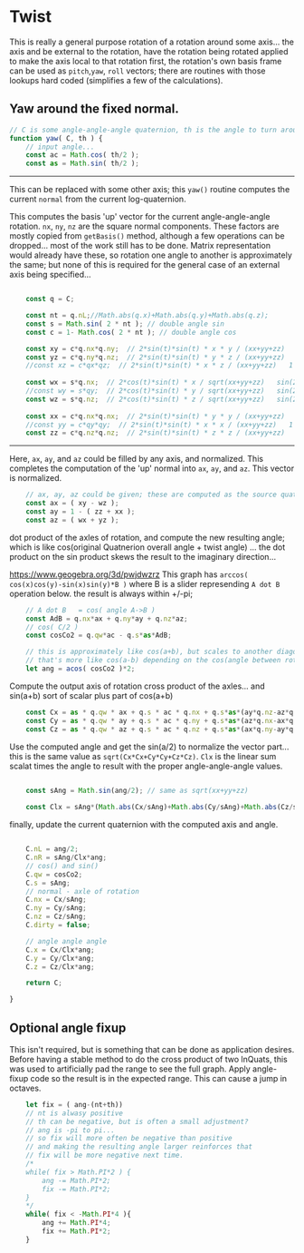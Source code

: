 
# Twist

This is really a general purpose rotation of a rotation around some axis...
the axis and be external to the rotation, have the rotation being rotated applied 
to make the axis local to that rotation first, the rotation's own basis frame can
be used as `pitch`,`yaw`, `roll` vectors; there are routines with those lookups
hard coded (simplifies a few of the calculations).


## Yaw around the fixed normal.


```js
// C is some angle-angle-angle quaternion, th is the angle to turn around it's normal(up)...
function yaw( C, th ) {
	// input angle...
	const ac = Math.cos( th/2 );
	const as = Math.sin( th/2 );
```

---

This can be replaced with some other axis; this `yaw()` routine computes the current `normal` from
the current log-quaternion.

This computes the basis 'up' vector for the current angle-angle-angle rotation.  `nx`, `ny`, `nz` are
the square normal components. These factors are mostly copied from `getBasis()` method, although
a few operations can be dropped... most of the work still has to be done.  Matrix representation
would already have these, so rotation one angle to another is approximately the same; but none of this
is required for the general case of an external axis being specified...

```js

	const q = C;

	const nt = q.nL;//Math.abs(q.x)+Math.abs(q.y)+Math.abs(q.z);
	const s = Math.sin( 2 * nt ); // double angle sin
	const c = 1- Math.cos( 2 * nt ); // double angle cos

	const xy = c*q.nx*q.ny;  // 2*sin(t)*sin(t) * x * y / (xx+yy+zz)   1 - cos(2t)
	const yz = c*q.ny*q.nz;  // 2*sin(t)*sin(t) * y * z / (xx+yy+zz)   1 - cos(2t)
	//const xz = c*qx*qz;  // 2*sin(t)*sin(t) * x * z / (xx+yy+zz)   1 - cos(2t)
	                          
	const wx = s*q.nx;  // 2*cos(t)*sin(t) * x / sqrt(xx+yy+zz)   sin(2t)
	//const wy = s*qy;  // 2*cos(t)*sin(t) * y / sqrt(xx+yy+zz)   sin(2t)
	const wz = s*q.nz;  // 2*cos(t)*sin(t) * z / sqrt(xx+yy+zz)   sin(2t)
	                          
	const xx = c*q.nx*q.nx;  // 2*sin(t)*sin(t) * y * y / (xx+yy+zz)   1 - cos(2t)
	//const yy = c*qy*qy;  // 2*sin(t)*sin(t) * x * x / (xx+yy+zz)   1 - cos(2t)
	const zz = c*q.nz*q.nz;  // 2*sin(t)*sin(t) * z * z / (xx+yy+zz)   1 - cos(2t)

```

---

Here, `ax`, `ay`, and `az` could be filled by any axis, and normalized.
This completes the computation of the 'up' normal into `ax`, `ay`, and `az`.  This vector is normalized.

```js
	// ax, ay, az could be given; these are computed as the source quaternion normal
	const ax = ( xy - wz );
	const ay = 1 - ( zz + xx );
	const az = ( wx + yz );
```

dot product of the axles of rotation, and compute the new resulting angle; which is like
cos(original Quatnerion overall angle + twist angle) ... the dot product on the sin product
skews the result to the imaginary direction... 

https://www.geogebra.org/3d/pwjdwzrz This graph has `arccos( cos(x)cos(y)-sin(x)sin(y)*B )` where B is a slider
represending `A dot B` operation below. the result is always within +/-pi;

```js
	// A dot B   = cos( angle A->B )
	const AdB = q.nx*ax + q.ny*ay + q.nz*az;
	// cos( C/2 ) 
	const cosCo2 = q.qw*ac - q.s*as*AdB;

	// this is approximately like cos(a+b), but scales to another diagonal
	// that's more like cos(a-b) depending on the cos(angle between rotation axles)
	let ang = acos( cosCo2 )*2;

```



Compute the output axis of rotation cross product of the axles... and sin(a+b) sort of scalar 
plus part of cos(a+b)



```js
	const Cx = as * q.qw * ax + q.s * ac * q.nx + q.s*as*(ay*q.nz-az*q.ny);
	const Cy = as * q.qw * ay + q.s * ac * q.ny + q.s*as*(az*q.nx-ax*q.nz);
	const Cz = as * q.qw * az + q.s * ac * q.nz + q.s*as*(ax*q.ny-ay*q.nx);
```



Use the computed angle and get the sin(a/2) to normalize the vector part...
this is the same value as `sqrt(Cx*Cx+Cy*Cy+Cz*Cz)`.  `Clx` is the linear
sum scalat times the angle to result with the proper angle-angle-angle values.

```js

	const sAng = Math.sin(ang/2); // same as sqrt(xx+yy+zz)
	
	const Clx = sAng*(Math.abs(Cx/sAng)+Math.abs(Cy/sAng)+Math.abs(Cz/sAng));
```


finally, update the current quaternion with the computed axis and angle.

```js

	C.nL = ang/2;
	C.nR = sAng/Clx*ang;
	// cos() and sin()
	C.qw = cosCo2;
	C.s = sAng;
	// normal - axle of rotation
	C.nx = Cx/sAng;
	C.ny = Cy/sAng;
	C.nz = Cz/sAng;
	C.dirty = false;

	// angle angle angle
	C.x = Cx/Clx*ang;
	C.y = Cy/Clx*ang;
	C.z = Cz/Clx*ang;

	return C;

}
```


## Optional angle fixup

This isn't required, but is something that can be done as application desires.  Before having a stable method to do
the cross product of two lnQuats, this was used to artificially pad the range to see the full graph.
Apply angle-fixup code so the result is in the expected range. This can cause a jump in octaves.

```js
	let fix = ( ang-(nt+th))
	// nt is alwasy positive
	// th can be negative, but is often a small adjustment?
	// ang is -pi to pi... 
	// so fix will more often be negative than positive
	// and making the resulting angle larger reinforces that
	// fix will be more negative next time.
	/*
	while( fix > Math.PI*2 ) {
		ang -= Math.PI*2;
		fix -= Math.PI*2;
	} 
	*/
	while( fix < -Math.PI*4 ){
		ang += Math.PI*4;
		fix += Math.PI*2;
	}
```
